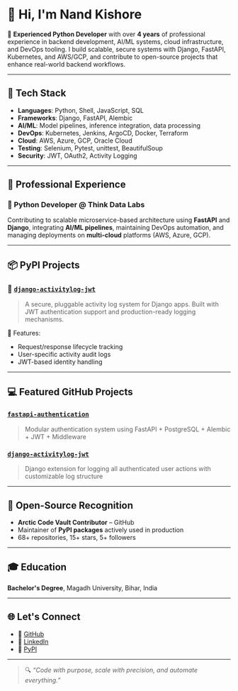 # 👋 Hi, I'm Nand Kishore

🚀 **Experienced Python Developer** with over **4 years** of professional experience in backend development, AI/ML systems, cloud infrastructure, and DevOps tooling. I build scalable, secure systems with Django, FastAPI, Kubernetes, and AWS/GCP, and contribute to open-source projects that enhance real-world backend workflows.

---

## 🔧 Tech Stack

- **Languages**: Python, Shell, JavaScript, SQL
- **Frameworks**: Django, FastAPI, Alembic
- **AI/ML**: Model pipelines, inference integration, data processing
- **DevOps**: Kubernetes, Jenkins, ArgoCD, Docker, Terraform
- **Cloud**: AWS, Azure, GCP, Oracle Cloud
- **Testing**: Selenium, Pytest, unittest, BeautifulSoup
- **Security**: JWT, OAuth2, Activity Logging

---

## 🏢 Professional Experience

### 🔹 Python Developer @ Think Data Labs  
Contributing to scalable microservice-based architecture using **FastAPI** and **Django**, integrating **AI/ML pipelines**, maintaining DevOps automation, and managing deployments on **multi-cloud** platforms (AWS, Azure, GCP).

---

## 📦 PyPI Projects

### 🔹 [`django-activitylog-jwt`](https://pypi.org/project/django-activitylog-jwt/)
> A secure, pluggable activity log system for Django apps. Built with JWT authentication support and production-ready logging mechanisms.

📌 Features:
- Request/response lifecycle tracking  
- User-specific activity audit logs  
- JWT-based identity handling  

---

## 💻 Featured GitHub Projects

### [`fastapi-authentication`](https://github.com/knand4930/fastapi-authentication)
> Modular authentication system using FastAPI + PostgreSQL + Alembic + JWT + Middleware

### [`django-activitylog-jwt`](https://github.com/knand4930/django-activitylog-jwt)
> Django extension for logging all authenticated user actions with customizable log structure

---

## 🧠 Open-Source Recognition

- **Arctic Code Vault Contributor** – GitHub  
- Maintainer of **PyPI packages** actively used in production  
- 68+ repositories, 15+ stars, 5+ followers

---

## 🎓 Education

**Bachelor's Degree**, Magadh University, Bihar, India

---

## 🌐 Let's Connect

- 🔗 [GitHub](https://github.com/knand4930)
- 🔗 [LinkedIn](https://www.linkedin.com/in/nand-kishore-2091a8227/)
- 🔗 [PyPI](https://pypi.org/user/knand4930/)

---

> 🔍 _“Code with purpose, scale with precision, and automate everything.”_

